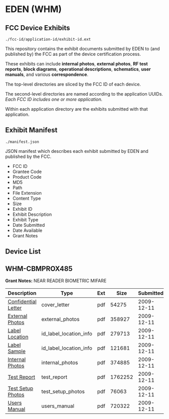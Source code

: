 # EDEN (WHM)
## FCC Device Exhibits

```
./fcc-id/application-id/exhibit-id.ext
```

This repository contains the exhibit documents submitted by EDEN to (and published by) the FCC as part of the device certification process.

These exhibits can include **internal photos**, **external photos**, **RF test reports**, **block diagrams**, **operational descriptions**, **schematics**, **user manuals**, and various **correspondence**.

The top-level directories are sliced by the FCC ID of each device.

The second-level directories are named according to the application UUIDs. *Each FCC ID includes one or more application.*

Within each application directory are the exhibits submitted with that application. 

## Exhibit Manifest

```
./manifest.json
```

JSON manifest which describes each exhibit submitted by EDEN and published by the FCC.

- FCC ID
- Grantee Code
- Product Code
- MD5
- Path
- File Extension
- Content Type
- Size
- Exhibit ID
- Exhibit Description
- Exhibit Type
- Date Submitted
- Date Available
- Grant Notes

## Device List
## WHM-CBMPROX485
**Grant Notes:** NEAR READER BIOMETRIC MIFARE

| Description | Type | Ext | Size | Submitted | Available |
| ----------- | ---- | --- | ---- | --------- | --------- |
| [Confidential Letter](WHM-CBMPROX485/f8bf7e2e39bce5068b31dbd02adfdbca/1212545.pdf) | cover_letter | pdf | 54275 | 2009-12-11 | 2009-12-15 |
| [External Photos](WHM-CBMPROX485/f8bf7e2e39bce5068b31dbd02adfdbca/1212547.pdf) | external_photos | pdf | 358927 | 2009-12-11 | 2009-12-15 |
| [Label Location](WHM-CBMPROX485/f8bf7e2e39bce5068b31dbd02adfdbca/1212549.pdf) | id_label_location_info | pdf | 279713 | 2009-12-11 | 2009-12-15 |
| [Label Sample](WHM-CBMPROX485/f8bf7e2e39bce5068b31dbd02adfdbca/1212550.pdf) | id_label_location_info | pdf | 121681 | 2009-12-11 | 2009-12-15 |
| [Internal Photos](WHM-CBMPROX485/f8bf7e2e39bce5068b31dbd02adfdbca/1212548.pdf) | internal_photos | pdf | 374885 | 2009-12-11 | 2009-12-15 |
| [Test Report](WHM-CBMPROX485/f8bf7e2e39bce5068b31dbd02adfdbca/1212551.pdf) | test_report | pdf | 1762252 | 2009-12-11 | 2009-12-15 |
| [Test Setup Photos](WHM-CBMPROX485/f8bf7e2e39bce5068b31dbd02adfdbca/1212546.pdf) | test_setup_photos | pdf | 76063 | 2009-12-11 | 2009-12-15 |
| [Users Manual](WHM-CBMPROX485/f8bf7e2e39bce5068b31dbd02adfdbca/1212552.pdf) | users_manual | pdf | 720322 | 2009-12-11 | 2009-12-15 |
